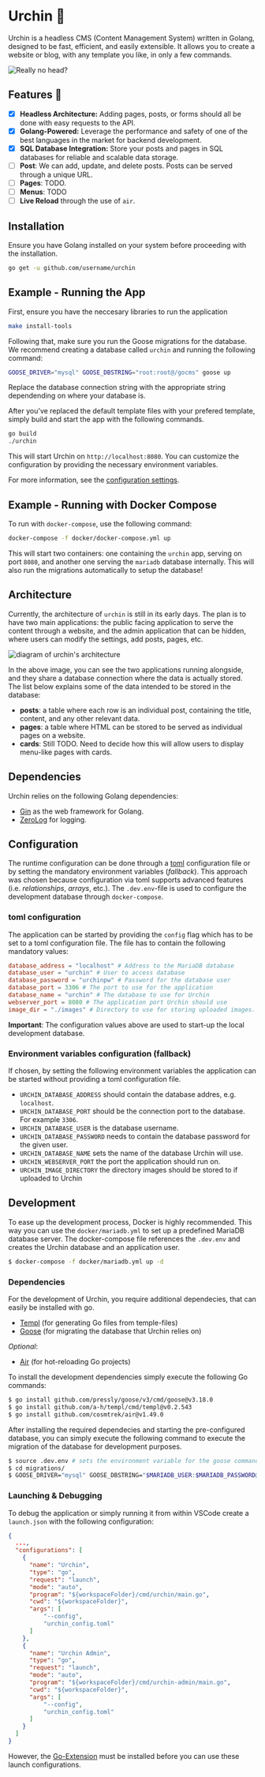 # Urchin 🐚

Urchin is a headless CMS (Content Management System) written in Golang, designed to be fast, efficient, and easily extensible. It allows you to
create a website or blog, with any template you like, in only a few
commands.

![Really no head?](static/nohead.gif "So no head meme?")

## Features 🚀

- [x] **Headless Architecture:** Adding pages, posts, or forms should all
  be done with easy requests to the API.
- [x] **Golang-Powered:** Leverage the performance and safety of one of the
  best languages in the market for backend development.
- [x] **SQL Database Integration:** Store your posts and pages in SQL databases for reliable and scalable data storage.
- [ ] **Post**: We can add, update, and delete posts. Posts can be served
  through a unique URL.
- [ ] **Pages**: TODO.
- [ ] **Menus**: TODO
- [ ] **Live Reload** through the use of `air`.

## Installation

Ensure you have Golang installed on your system before proceeding with the installation.

```bash
go get -u github.com/username/urchin
```

## Example - Running the App

First, ensure you have the neccesary libraries to run the application
```bash
make install-tools
```

Following that, make sure you run the Goose migrations for the database.
We recommend creating a database called `urchin` and running the following
command:

```bash
GOOSE_DRIVER="mysql" GOOSE_DBSTRING="root:root@/gocms" goose up
```

Replace the database connection string with the appropriate string
dependending on where your database is.

After you've replaced the default template files with your prefered
template, simply build and start the app with the following commands.

```bash
go build
./urchin
```

This will start Urchin on `http://localhost:8080`. You can customize
the configuration by providing the necessary environment variables.

For more information, see the [configuration settings](#configuration).

## Example - Running with Docker Compose

To run with `docker-compose`, use the following
command:

```bash
docker-compose -f docker/docker-compose.yml up
```

This will start two containers: one containing the `urchin` app,
serving on port `8080`, and another one serving the `mariadb`
database internally. This will also run the migrations automatically
to setup the database!

## Architecture

Currently, the architecture of `urchin` is still in its early days.
The plan is to have two main applications: the public facing application
to serve the content through a website, and the admin application that
can be hidden, where users can modify the settings, add posts, pages, etc.

![diagram of urchin's architecture](static/urchin-architecture.png "Urchin Application Architecture")

In the above image, you can see the two applications running alongside,
and they share a database connection where the data is actually stored.
The list below explains some of the data intended to be stored in the
database:

- **posts**: a table where each row is an individual post, containing
  the title, content, and any other relevant data.
- **pages**: a table where HTML can be stored to be served as individual
  pages on a website.
- **cards**: Still TODO. Need to decide how this will allow users to display
  menu-like pages with cards.

## Dependencies

Urchin relies on the following Golang dependencies:

- [Gin](github.com/gin-gonic/gin) as the web framework for Golang.
- [ZeroLog](https://github.com/rs/zerolog) for logging.

## Configuration

The runtime configuration can be done through a [toml](https://toml.io/en/) configuration file or by setting the mandatory environment variables (*fallback*). This approach was chosen because configuration via toml supports advanced features (i.e. *relationships*, *arrays*, etc.). The `.dev.env`-file is used to configure the development database through `docker-compose`.

### toml configuration

The application can be started by providing the `config` flag which has to be set to a toml configuration file. The file has to contain the following mandatory values:

```toml
database_address = "localhost" # Address to the MariaDB database
database_user = "urchin" # User to access database
database_password = "urchinpw" # Password for the database user
database_port = 3306 # The port to use for the application
database_name = "urchin" # The database to use for Urchin
webserver_port = 8080 # The application port Urchin should use
image_dir = "./images" # Directory to use for storing uploaded images.
```

**Important**: The configuration values above are used to start-up the local development database.

### Environment variables configuration (fallback)

If chosen, by setting the following environment variables the application can be started without providing a toml configuration file. 

- `URCHIN_DATABASE_ADDRESS` should contain the database addres,
  e.g. `localhost`.
- `URCHIN_DATABASE_PORT` should be the connection port to the
  database. For example `3306`.
- `URCHIN_DATABASE_USER` is the database username.
- `URCHIN_DATABASE_PASSWORD` needs to contain the database password for the given user.
- `URCHIN_DATABASE_NAME` sets the name of the database Urchin will use.
- `URCHIN_WEBSERVER_PORT` the port the application should run on.
- `URCHIN_IMAGE_DIRECTORY` the directory images should be stored to if uploaded to Urchin

## Development

To ease up the development process, Docker is highly recommended. This way you can use the `docker/mariadb.yml` to set up a predefined MariaDB database server. The docker-compose file references the `.dev.env` and creates the Urchin database and an application user.

```bash
$ docker-compose -f docker/mariadb.yml up -d
```

### Dependencies

For the development of Urchin, you require additional dependecies, that can easily be installed with go.

- [Templ](https://github.com/a-h/templ) (for generating Go files from temple-files)
- [Goose](https://github.com/pressly/goose) (for migrating the database that Urchin relies on)

*Optional*:

- [Air](https://github.com/cosmtrek/air) (for hot-reloading Go projects)

To install the development dependencies simply execute the following Go commands:
```bash
$ go install github.com/pressly/goose/v3/cmd/goose@v3.18.0 
$ go install github.com/a-h/templ/cmd/templ@v0.2.543 
$ go install github.com/cosmtrek/air@v1.49.0 
```

After installing the required dependecies and starting the pre-configured database, you can simply execute the following command to execute the migration of the database for development purposes.

```bash
$ source .dev.env # sets the environment variable for the goose command.
$ cd migrations/
$ GOOSE_DRIVER="mysql" GOOSE_DBSTRING="$MARIADB_USER:$MARIADB_PASSWORD@tcp($MARIADB_ADDRESS:$MARIADB_PORT)/$MARIADB_DATABASE" goose up
```

### Launching & Debugging

To debug the application or simply running it from within VSCode create a `launch.json` with the following configuration: 

```json
{
  ...,
  "configurations": [
    {
      "name": "Urchin",
      "type": "go",
      "request": "launch",
      "mode": "auto",
      "program": "${workspaceFolder}/cmd/urchin/main.go",
      "cwd": "${workspaceFolder}",
      "args": [
          "--config",
          "urchin_config.toml"
      ]
    },
    {
      "name": "Urchin Admin",
      "type": "go",
      "request": "launch",
      "mode": "auto",
      "program": "${workspaceFolder}/cmd/urchin-admin/main.go",
      "cwd": "${workspaceFolder}",
      "args": [
          "--config",
          "urchin_config.toml"
      ]
    }
  ]
}
```
However, the [Go-Extension](https://marketplace.visualstudio.com/items?itemName=golang.Go) must be installed before you can use these launch configurations.
